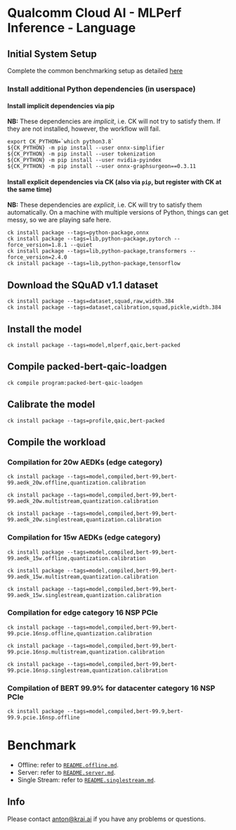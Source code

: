 # Qualcomm Cloud AI - MLPerf Inference - Language

## Initial System Setup

Complete the common benchmarking setup as detailed [here](https://github.com/krai/ck-qaic/blob/main/program/README.md)


### Install additional Python dependencies (in userspace)

#### Install implicit dependencies via pip

**NB:** These dependencies are _implicit_, i.e. CK will not try to satisfy them. If they are not installed, however, the workflow will fail.

```
export CK_PYTHON=`which python3.8`
${CK_PYTHON} -m pip install --user onnx-simplifier
${CK_PYTHON} -m pip install --user tokenization
${CK_PYTHON} -m pip install --user nvidia-pyindex
${CK_PYTHON} -m pip install --user onnx-graphsurgeon==0.3.11
```

#### Install explicit dependencies via CK (also via `pip`, but register with CK at the same time)

**NB:** These dependencies are _explicit_, i.e. CK will try to satisfy them automatically. On a machine with multiple versions of Python, things can get messy, so we are playing safe here.

```
ck install package --tags=python-package,onnx
ck install package --tags=lib,python-package,pytorch --force_version=1.8.1 --quiet
ck install package --tags=lib,python-package,transformers --force_version=2.4.0
ck install package --tags=lib,python-package,tensorflow
```

<a name="prepare_squad_download"></a>
##  Download the SQuAD v1.1 dataset

```
ck install package --tags=dataset,squad,raw,width.384
ck install package --tags=dataset,calibration,squad,pickle,width.384
```

<a name="prepare_install_model"></a>
##  Install the model

```
ck install package --tags=model,mlperf,qaic,bert-packed
```

<a name="prepare_compile_loadgen"></a>
## Compile packed-bert-qaic-loadgen

```
ck compile program:packed-bert-qaic-loadgen
```

<a name="prepare_calibrate_model"></a>
## Calibrate the model

```
ck install package --tags=profile,qaic,bert-packed
```

<a name="prepare_compile_workload"></a>
## Compile the workload

### Compilation for 20w AEDKs (edge category)

```
ck install package --tags=model,compiled,bert-99,bert-99.aedk_20w.offline,quantization.calibration
```
```
ck install package --tags=model,compiled,bert-99,bert-99.aedk_20w.multistream,quantization.calibration
```
```
ck install package --tags=model,compiled,bert-99,bert-99.aedk_20w.singlestream,quantization.calibration

```

### Compilation for 15w AEDKs (edge category)

```
ck install package --tags=model,compiled,bert-99,bert-99.aedk_15w.offline,quantization.calibration
```
```
ck install package --tags=model,compiled,bert-99,bert-99.aedk_15w.multistream,quantization.calibration
```
```
ck install package --tags=model,compiled,bert-99,bert-99.aedk_15w.singlestream,quantization.calibration
```

### Compilation for edge category 16 NSP PCIe

```
ck install package --tags=model,compiled,bert-99,bert-99.pcie.16nsp.offline,quantization.calibration
```
```
ck install package --tags=model,compiled,bert-99,bert-99.pcie.16nsp.multistream,quantization.calibration
```
```
ck install package --tags=model,compiled,bert-99,bert-99.pcie.16nsp.singlestream,quantization.calibration
```

### Compilation of BERT 99.9% for datacenter category 16 NSP PCIe

```
ck install package --tags=model,compiled,bert-99.9,bert-99.9.pcie.16nsp.offline
```


# Benchmark

- Offline: refer to [`README.offline.md`](https://github.com/krai/ck-qaic/blob/main/program/packed-bert-qaic-loadgen/README.offline.md).
- Server: refer to [`README.server.md`](https://github.com/krai/ck-qaic/blob/main/program/packed-bert-qaic-loadgen/README.server.md).
- Single Stream: refer to [`README.singlestream.md`](https://github.com/krai/ck-qaic/blob/main/program/packed-bert-qaic-loadgen/README.singlestream.md).

## Info

Please contact anton@krai.ai if you have any problems or questions.
